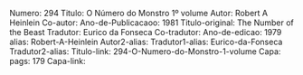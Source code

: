 Numero: 294
Titulo: O Número do Monstro 1º volume
Autor: Robert A Heinlein
Co-autor: 
Ano-de-Publicacaoo: 1981
Titulo-original: The Number of the Beast
Tradutor: Eurico da Fonseca
Co-tradutor: 
Ano-de-edicao: 1979
alias: Robert-A-Heinlein
Autor2-alias: 
Tradutor1-alias: Eurico-da-Fonseca
Tradutor2-alias: 
Titulo-link: 294-O-Numero-do-Monstro-1-volume
Capa: 
pags: 179
Capa-link:
